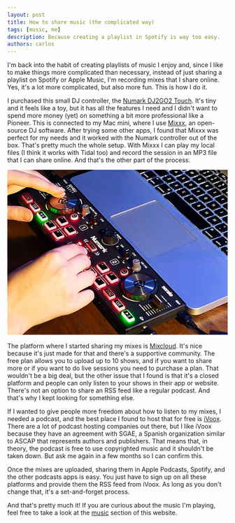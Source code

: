 ```yaml
---
layout: post
title: How to share music (the complicated way)
tags: [music, me]
description: Because creating a playlist in Spotify is way too easy.
authors: carlos
---
```


I'm back into the habit of creating playlists of music I enjoy and, since I like to make things more complicated than necessary, instead of just sharing a playlist on Spotify or Apple Music, I'm recording mixes that I share online. Yes, it's a lot more complicated, but also more fun. This is how I do it.

I purchased this small DJ controller, the [Numark DJ2GO2 Touch](https://www.numark.com/product/dj2go2-touch). It's tiny and it feels like a toy, but it has all the features I need and I didn't want to spend more money (yet) on something a bit more professional like a Pioneer. This is connected to my Mac mini, where I use [Mixxx](https://mixxx.org/), an open-source DJ software. After trying some other apps, I found that Mixxx was perfect for my needs and it worked with the Numark controller out of the box. That's pretty much the whole setup. With Mixxx I can play my local files (I think it works with Tidal too) and record the session in an MP3 file that I can share online. And that's the other part of the process.

![numark dj2go2](/assets/images/numark.jpg)

The platform where I started sharing my mixes is [Mixcloud](https://www.mixcloud.com/). It's nice because it's just made for that and there's a supportive community. The free plan allows you to upload up to 10 shows, and if you want to share more or if you want to do live sessions you need to purchase a plan. That wouldn't be a big deal, but the other issue that I found is that it's a closed platform and people can only listen to your shows in their app or website. There's not an option to share an RSS feed like a regular podcast. And that's why I kept looking for something else.

If I wanted to give people more freedom about how to listen to my mixes, I needed a podcast, and the best place I found to host that for free is [iVoox](https://www.ivoox.com/en/). There are a lot of podcast hosting companies out there, but I like iVoox because they have an agreement with SGAE, a Spanish organization similar to ASCAP that represents authors and publishers. That means that, in theory, the podcast is free to use copyrighted music and it shouldn't be taken down. But ask me again in a few months so I can confirm this.

Once the mixes are uploaded, sharing them in Apple Podcasts, Spotify, and the other podcasts apps is easy. You just have to sign up on all these platforms and provide them the RSS feed from iVoox. As long as you don't change that, it's a set-and-forget process.

And that's pretty much it! If you are curious about the music I'm playing, feel free to take a look at the [music](/music) section of this website.
